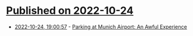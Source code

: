 # [Published on 2022-10-24](index.md)

* [2022-10-24, 19:00:57](https://lobste.rs/s/n04zrk/parking_at_munich_airport_awful) - [Parking at Munich Airport: An Awful Experience](https://embeddeduse.com/2022/10/24/parking-at-munich-airport-an-awful-experience/)
